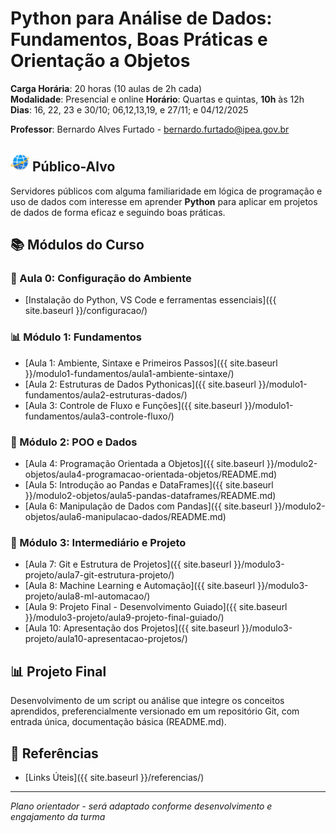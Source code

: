 # Python para Análise de Dados: Fundamentos, Boas Práticas e Orientação a Objetos

**Carga Horária**: 20 horas (10 aulas de 2h cada)  
**Modalidade**: Presencial e online 
**Horário**: Quartas e quintas, **10h** às 12h  
**Dias**: 16, 22, 23 e 30/10; 06,12,13,19, e 27/11; e 04/12/2025

**Professor**: Bernardo Alves Furtado - bernardo.furtado@ipea.gov.br

## <img src="images/world.png" width="30"> Público-Alvo
Servidores públicos com alguma familiaridade em lógica de programação e uso de dados com interesse em aprender **Python** para aplicar em projetos de dados de forma eficaz e seguindo boas práticas.

## 📚 Módulos do Curso

### 🔧 Aula 0: Configuração do Ambiente

- [Instalação do Python, VS Code e ferramentas essenciais]({{ site.baseurl }}/configuracao/)

### 📊 Módulo 1: Fundamentos
- [Aula 1: Ambiente, Sintaxe e Primeiros Passos]({{ site.baseurl }}/modulo1-fundamentos/aula1-ambiente-sintaxe/)
- [Aula 2: Estruturas de Dados Pythonicas]({{ site.baseurl }}/modulo1-fundamentos/aula2-estruturas-dados/)
- [Aula 3: Controle de Fluxo e Funções]({{ site.baseurl }}/modulo1-fundamentos/aula3-controle-fluxo/)

### 🐍 Módulo 2: POO e Dados
- [Aula 4: Programação Orientada a Objetos]({{ site.baseurl }}/modulo2-objetos/aula4-programacao-orientada-objetos/README.md)
- [Aula 5: Introdução ao Pandas e DataFrames]({{ site.baseurl }}/modulo2-objetos/aula5-pandas-dataframes/README.md)
- [Aula 6: Manipulação de Dados com Pandas]({{ site.baseurl }}/modulo2-objetos/aula6-manipulacao-dados/README.md)

### 🚀 Módulo 3: Intermediário e Projeto
- [Aula 7: Git e Estrutura de Projetos]({{ site.baseurl }}/modulo3-projeto/aula7-git-estrutura-projeto/)
- [Aula 8: Machine Learning e Automação]({{ site.baseurl }}/modulo3-projeto/aula8-ml-automacao/)
- [Aula 9: Projeto Final - Desenvolvimento Guiado]({{ site.baseurl }}/modulo3-projeto/aula9-projeto-final-guiado/)
- [Aula 10: Apresentação dos Projetos]({{ site.baseurl }}/modulo3-projeto/aula10-apresentacao-projetos/)

## 📊 Projeto Final
Desenvolvimento de um script ou análise que integre os conceitos aprendidos, preferencialmente versionado em um repositório Git, com entrada única, documentação básica (README.md).

## 📖 Referências
- [Links Úteis]({{ site.baseurl }}/referencias/)

---

*Plano orientador - será adaptado conforme desenvolvimento e engajamento da turma*